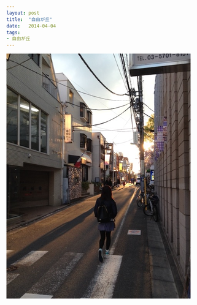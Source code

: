 ```yaml
---
layout: post
title:  "自由が丘"
date:   2014-04-04
tags:
- 自由が丘
---
```

![自由が丘](/media/2014-04-04-自由之丘.jpeg)